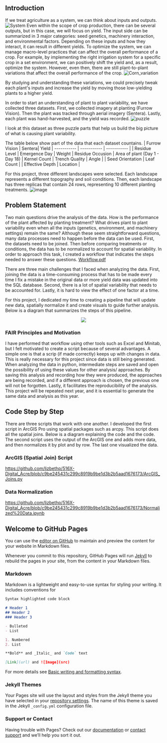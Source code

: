 ## Introduction 
If we treat agriculture as a system, we can think about inputs and outputs. 
![System](https://user-images.githubusercontent.com/86243647/144939640-b4072840-6061-48b5-9755-18b5b321523e.PNG)
Even within the scope of crop production, there can be several outputs, but in this case, we will focus on yield. The input side can be summarized in 3 major categories: seed genetics, machinery interaction, and environmental factors. Depending on these inputs and how they interact, it can result in different yields. To optimize the system, we can manage macro-level practices that can affect the overall performance of a crop. For example, by implementing the right irrigation system for a specific crop in a set environment, we can positively shift the yield and, as a result, optimize the system. However, even then, there are still plant-to-plant variations that affect the overall performance of the crop.
![Corn_variation](https://user-images.githubusercontent.com/86243647/144939652-ead6a9a3-9725-4403-a3f2-9b2823cd69d4.PNG)

By studying and understanding these variations, we could precisely tweak each plant's inputs and increase the yield by moving those low-yielding plants to a higher yield.  

In order to start an understanding of plant to plant variability, we have collected three datasets. First, we collected imagery at planting (Furrow Vision). Then the plant was tracked through aerial imagery (Sentera). Lastly, each plant was hand-harvested, and the yield was recorded.
![puzzle](https://user-images.githubusercontent.com/86243647/144940532-b494e216-4bb9-4032-a97b-cecd5fde2593.PNG)

I look at this dataset as three puzzle parts that help us build the big picture of what is causing plant variability.  

The table below show part of the data that each dataset countains.
| Furrow Vision | Sentera| Yield
| ----------- | ----------- | ----------- |
| Residue Level | Emergence Day | Weight
| Residue Occusion | Area of plant (Day 1 - Day 18) | Kernel Count
| Trench Quality | Angle |
| Seed Orientation | Leaf Count |
| Effective Depth | Location |


For this project, three different landscapes were selected. Each landscape represents a different topography and soil conditions. Then, each landscape has three replicas that contain 24 rows, representing 10 different planting treatments. 
![image](https://user-images.githubusercontent.com/86243647/144941013-21f55d68-0504-459d-b8d5-d394e251c98f.png)


## Problem Statement
Two main questions drive the analysis of the data. How is the performance of the plant affected by planting treatment? What drives plant to plant variability even when all the inputs (genetics, environment, and machinery settings) remain the same? Although these seem straightforward questions, many data processes need to happen before the data can be used. First, the datasets need to be joined. Then before comparing treatments or conditions, the data has to be normalized to account for spatial variability. In order to approach this task, I created a workflow that indicates the steps needed to answer these questions. 
[Workflow.pdf](https://github.com/lizbethp/516X-Digital_Acre/files/7664293/Workflow.pdf)

There are three main challenges that I faced when analyzing the data. First, joining the data is a time-consuming process that has to be made every time I fix a mistake in the original data or more yield data was updated into the SQL database. Second, there is a lot of spatial variability that needs to be accounted for. Lastly, it is hard to view the effect of one factor at a time. 

For this project, I dedicated my time to creating a pipeline that will update new data, spatially normalize it and create visuals to guide further analysis. Below is a diagram that summarizes the steps of this pipeline. 

<p align="center">
  <img src="https://user-images.githubusercontent.com/86243647/144943104-c56ffc62-86b0-4206-b947-431fa0ca4146.PNG">
</p>

### FAIR Principles and Motivation
I have performed that workflow using other tools such as Excel and Minitab, but I felt motivated to create a script because of several advantages. A simple one is that a scrip (if made correctly) keeps up with changes in data. This is really necessary for this project since data is still being generated. When analyzing the data in python, intermediate steps are saved and open the possibility of using these values for other analysis/ approaches. By saving this analysis and recording how they were produced, the approaches are being recorded, and if a different approach is chosen, the previous one will not be forgotten. Lastly, it facilitates the reproducibility of the analysis. This project will be repeated next year, and it is essential to generate the same data and analysis as this year. 

## Code Step by Step
There are three scripts that work with one another. I developed the first script in ArcGIS Pro using spatial packages such as arcpy. This script does all the spatial joins.  Below is a diagram explaining the code and the code. The second script uses the output of the ArcGIS one and adds more data, and then normalizes it by plot and by row. The last one visualized the data. 
### ArcGIS (Spatial Join) Script 
https://github.com/lizbethp/516X-Digital_Acre/blob/c9be245431c299c8919b9be1d3b2b5aad1676173/ArcGIS_Joins.py


### Data Normalization
https://github.com/lizbethp/516X-Digital_Acre/blob/c9be245431c299c8919b9be1d3b2b5aad1676173/Normalized%20Data.ipynb


## Welcome to GitHub Pages

You can use the [editor on GitHub](https://github.com/lizbethp/516X-Digital_Acre/edit/main/README.md) to maintain and preview the content for your website in Markdown files.

Whenever you commit to this repository, GitHub Pages will run [Jekyll](https://jekyllrb.com/) to rebuild the pages in your site, from the content in your Markdown files.

### Markdown

Markdown is a lightweight and easy-to-use syntax for styling your writing. It includes conventions for

```markdown
Syntax highlighted code block

# Header 1
## Header 2
### Header 3

- Bulleted
- List

1. Numbered
2. List

**Bold** and _Italic_ and `Code` text

[Link](url) and ![Image](src)
```

For more details see [Basic writing and formatting syntax](https://docs.github.com/en/github/writing-on-github/getting-started-with-writing-and-formatting-on-github/basic-writing-and-formatting-syntax).

### Jekyll Themes

Your Pages site will use the layout and styles from the Jekyll theme you have selected in your [repository settings](https://github.com/lizbethp/516X-Digital_Acre/settings/pages). The name of this theme is saved in the Jekyll `_config.yml` configuration file.

### Support or Contact

Having trouble with Pages? Check out our [documentation](https://docs.github.com/categories/github-pages-basics/) or [contact support](https://support.github.com/contact) and we’ll help you sort it out.
